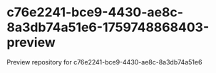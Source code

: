 # c76e2241-bce9-4430-ae8c-8a3db74a51e6-1759748868403-preview
Preview repository for c76e2241-bce9-4430-ae8c-8a3db74a51e6
